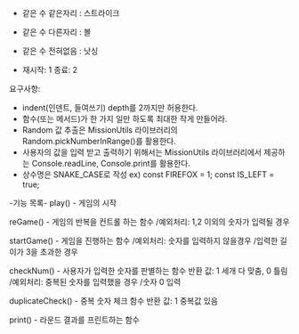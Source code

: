 - 같은 수 같은자리 : 스트라이크
- 같은 수 다른자리 : 볼
- 같은 수 전혀없음 : 낫싱

- 재시작: 1 종료: 2

요구사항:
- indent(인덴트, 들여쓰기) depth를 2까지만 허용한다.
- 함수(또는 메서드)가 한 가지 일만 하도록 최대한 작게 만들어라.
- Random 값 추출은 MissionUtils 라이브러리의 Random.pickNumberInRange()를 활용한다.
- 사용자의 값을 입력 받고 출력하기 위해서는 MissionUtils 라이브러리에서 제공하는 Console.readLine, Console.print를 활용한다.
- 상수명은 SNAKE_CASE로 작성
ex) const FIREFOX = 1;
const IS_LEFT = true;

-기능 목록-
play() - 게임의 시작

reGame() - 게임의 반복을 컨트롤 하는 함수 
/예외처리: 1,2 이외의 숫자가 입력될 경우

startGame() - 게임을 진행하는 함수
/예외처리: 숫자를 입력하지 않을경우
/입력한 길이가 3을 초과한 경우

checkNum() - 사용자가 입력한 숫자를 판별하는 함수
반환 값: 1 세개 다 맞춤, 0 틀림
/예외처리: 중복된 숫자를 입력했을 경우
/숫자 0 입력

duplicateCheck() - 중복 숫자 체크 함수
반환 값: 1 중복값 있음

print() - 라운드 결과를 프린트하는 함수